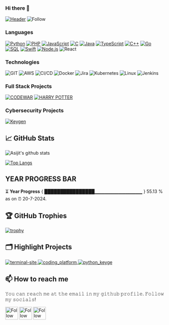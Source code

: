 ### Hi there 👋

[![Header](https://raw.githubusercontent.com/paulasijit/paulasijit/main/asijit_gif.gif)](https://www.linkedin.com/in/asijit-paul-2142881a2/)
![Follow](https://img.shields.io/github/followers/paulasijit?label=Follow&style=social)

### Languages

[![Python](https://img.shields.io/badge/-Python-000?&logo=python)](https://github.com/paulasijit?tab=repositories&q=&type=&language=python)
[![PHP](https://img.shields.io/badge/-Php-000?&logo=Php)](https://github.com/paulasijit?tab=repositories&q=&type=&language=php)
[![JavaScript](https://img.shields.io/badge/-JavaScript-000?&logo=JavaScript&logoColor=ddc508)](https://github.com/paulasijit?tab=repositories&q=&type=&language=javascript)
[![C](https://img.shields.io/badge/-C-000?&logo=C)](https://github.com/paulasijit?tab=repositories&q=&type=&language=c)
[![Java](https://img.shields.io/badge/-Java-000?&logo=Java&logoColor=007396)](https://github.com/paulasijit?tab=repositories&q=&type=&language=java)
[![TypeScript](https://img.shields.io/badge/-TypeScript-000?&logo=TypeScript&logoColor=007ACC)](https://github.com/paulasijit?tab=repositories&q=&type=&language=typescript)
[![C++](https://img.shields.io/badge/-C++-000?&logo=c%2b%2b&logoColor=00599C)](https://github.com/paulasijit?tab=repositories&q=&type=&language=cpp)
[![Go](https://img.shields.io/badge/-Golang-000?&logo=go)](https://github.com/paulasijit?tab=repositories&q=&type=&language=go)
[![SQL](https://img.shields.io/badge/-SQL-000?&logo=MySQL&logoColor=4479A1)](https://github.com/paulasijit?tab=repositories&q=&type=&language=sql)
[![Swift](https://img.shields.io/badge/-Swift-000?&logo=Swift)](https://github.com/paulasijit?tab=repositories&q=&type=&language=swift)
[![Node.js](https://img.shields.io/badge/-Node.js-000?&logo=node.js)](https://github.com/paulasijit?tab=repositories&q=&type=&language=node)
![React](https://img.shields.io/badge/-React-000?&logo=React)

### Technologies

![GIT](https://img.shields.io/badge/-Git-000?&logo=Git)
![AWS](https://img.shields.io/badge/-AWS-000?&logo=Amazon-AWS&logoColor=FF9900)
![CI/CD](https://img.shields.io/badge/-CI%2FCD-000?&logo=CircleCI&logoColor=888)
![Docker](https://img.shields.io/badge/-Docker-000?&logo=Docker)
![Jira](https://img.shields.io/badge/-Jira-000?&logo=Jira-Software&logoColor=0052CC)
![Kubernetes](https://img.shields.io/badge/-Kubernetes-000?&logo=Kubernetes)
![Linux](https://img.shields.io/badge/-Linux-000?&logo=Linux&logoColor=FCC624)
![Jenkins](https://img.shields.io/badge/-Jenkins-000?&logo=Jenkins)

### Full Stack Projects

[![CODEWAR](https://img.shields.io/badge/CODEWAR-VERSION1.0-green)](https://github.com/paulasijit/coding_platform)
[![HARRY POTTER](https://img.shields.io/badge/Potter-v1.0-orange)](https://github.com/paulasijit/harry-poter)

### Cybersecurity Projects

[![Keygen](https://img.shields.io/badge/Keygen-v2.0-red)](https://github.com/paulasijit/python_keygen)

## &#x1f4c8; GitHub Stats
![Asijit's github stats](https://github-readme-stats.vercel.app/api?username=paulasijit&show_icons=true&title_color=ffc857&icon_color=8ac926&text_color=daf7dc&bg_color=151515)

[![Top Langs](https://github-readme-stats.vercel.app/api/top-langs/?username=paulasijit&layout=compact&text_color=daf7dc&bg_color=151515)](https://github.com/anuraghazra/github-readme-stats)

## YEAR PROGRESS BAR
⏳ **Year Progress** { ████████████████▁▁▁▁▁▁▁▁▁▁▁▁▁▁ } 55.13 % as on ⏰ 20-7-2024.

## 🏆 GitHub Trophies

[![trophy](https://github-profile-trophy.vercel.app/?username=paulasijit&theme=nord&column=7)](https://github.com/ryo-ma/github-profile-trophy)

## 🗂️ Highlight Projects

<a href="https://github.com/paulasijit/terminal-site">
  <img align="center" src="https://github-readme-stats.vercel.app/api/pin/?username=paulasijit&repo=terminal-site&show_icons=true&line_height=27&title_color=6aa6f8&text_color=8a919a&icon_color=6aa6f8&bg_color=0e1116" alt="terminal-site" />
</a>

<a href="https://github.com/paulasijit/coding_platform">
  <img align="center" src="https://github-readme-stats.vercel.app/api/pin/?username=paulasijit&repo=coding_platform&show_icons=true&line_height=27&title_color=6aa6f8&text_color=8a919a&icon_color=6aa6f8&bg_color=0e1116" alt="coding_platform" />
</a>

<a href="https://github.com/paulasijit/python_keygen">
  <img align="center" src="https://github-readme-stats.vercel.app/api/pin/?username=paulasijit&repo=python_keygen&show_icons=true&line_height=27&title_color=6aa6f8&text_color=8a919a&icon_color=6aa6f8&bg_color=0e1116" alt="python_keyge" />
</a>

## 📫 How to reach me
𝚈𝚘𝚞 𝚌𝚊𝚗 𝚛𝚎𝚊𝚌𝚑 𝚖𝚎 𝚊𝚝 𝚝𝚑𝚎 𝚎𝚖𝚊𝚒𝚕 𝚒𝚗 𝚖𝚢 𝚐𝚒𝚝𝚑𝚞𝚋 𝚙𝚛𝚘𝚏𝚒𝚕𝚎. 𝙵𝚘𝚕𝚕𝚘𝚠 𝚖𝚢 𝚜𝚘𝚌𝚒𝚊𝚕𝚜!

[<img src="https://raw.githubusercontent.com/Raymo111/Raymo111/master/socials/linkedin.png" height="40em" align="center" alt="Follow Raymo111 on LinkedIn" title="Follow Asijit on Instagram"/>](https://www.linkedin.com/in/asijit-paul-2142881a2/)
[<img src="https://raw.githubusercontent.com/Raymo111/Raymo111/master/socials/twitter.svg" height="40em" align="center" alt="Follow Raym0111 on Twitter" title="Follow Asijit on Instagram"/>](https://twitter.com/asijit_paul)
[<img src="https://raw.githubusercontent.com/Raymo111/Raymo111/master/socials/instagram.svg" height="40em" align="center" alt="Follow Raymo111 on Instagram" title="Follow Asijit on Instagram"/>](https://instagram.com/heyasijit)

